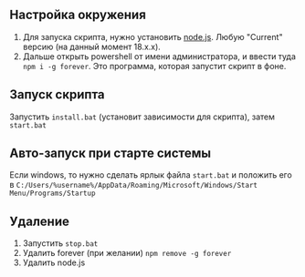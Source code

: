 ## Настройка окружения

1. Для запуска скрипта, нужно установить [node.js](https://nodejs.org/). Любую "Current" версию (на данный момент 18.x.x).
2. Дальше открыть powershell от имени администратора, и ввести туда `npm i -g forever`. Это программа, которая запустит скрипт в фоне.

## Запуск скрипта

Запустить `install.bat` (установит зависимости для скрипта), затем `start.bat`

## Авто-запуск при старте системы

Если windows, то нужно сделать ярлык файла `start.bat` и положить его в `C:/Users/%username%/AppData/Roaming/Microsoft/Windows/Start Menu/Programs/Startup`

## Удаление

1. Запустить `stop.bat`
2. Удалить forever (при желании) `npm remove -g forever`
3. Удалить node.js
